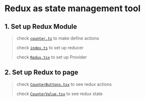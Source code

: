 # Redux as state management tool

## 1. Set up Redux Module

> check [`counter.ts`](counter.ts) to make define actions
> 
> check [`index.ts`](index.ts) to set up reducer
> 
> check [`Redux.tsx`](Redux.tsx) to set up Provider

## 2. Set up Redux to page

> check [`CounterButtons.tsx`](CounterButtons.tsx) to see redux actions
> 
> check [`CounterValue.tsx`](CounterValue.tsx) to see redux state
